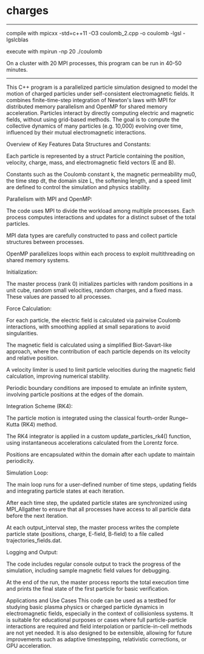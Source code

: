 # charges
----------
compile with mpicxx -std=c++11 -O3 coulomb_2.cpp -o coulomb -lgsl -lgslcblas

execute with mpirun -np 20 ./coulomb

On a cluster with 20 MPI processes, this program can be run in 40-50 minutes.

----------
This C++ program is a parallelized particle simulation designed to model the motion of charged particles under self-consistent electromagnetic fields. It combines finite-time-step integration of Newton's laws with MPI for distributed memory parallelism and OpenMP for shared memory acceleration. Particles interact by directly computing electric and magnetic fields, without using grid-based methods. The goal is to compute the collective dynamics of many particles (e.g. 10,000) evolving over time, influenced by their mutual electromagnetic interactions.

Overview of Key Features
Data Structures and Constants:

Each particle is represented by a struct Particle containing the position, velocity, charge, mass, and electromagnetic field vectors (E and B).

Constants such as the Coulomb constant k, the magnetic permeability mu0, the time step dt, the domain size L, the softening length, and a speed limit are defined to control the simulation and physics stability.

Parallelism with MPI and OpenMP:

The code uses MPI to divide the workload among multiple processes. Each process computes interactions and updates for a distinct subset of the total particles.

MPI data types are carefully constructed to pass and collect particle structures between processes.

OpenMP parallelizes loops within each process to exploit multithreading on shared memory systems.

Initialization:

The master process (rank 0) initializes particles with random positions in a unit cube, random small velocities, random charges, and a fixed mass. These values ​​are passed to all processes.

Force Calculation:

For each particle, the electric field is calculated via pairwise Coulomb interactions, with smoothing applied at small separations to avoid singularities.

The magnetic field is calculated using a simplified Biot-Savart-like approach, where the contribution of each particle depends on its velocity and relative position.

A velocity limiter is used to limit particle velocities during the magnetic field calculation, improving numerical stability.

Periodic boundary conditions are imposed to emulate an infinite system, involving particle positions at the edges of the domain.

Integration Scheme (RK4):

The particle motion is integrated using the classical fourth-order Runge–Kutta (RK4) method.

The RK4 integrator is applied in a custom update_particles_rk4() function, using instantaneous accelerations calculated from the Lorentz force.

Positions are encapsulated within the domain after each update to maintain periodicity.

Simulation Loop:

The main loop runs for a user-defined number of time steps, updating fields and integrating particle states at each iteration.

After each time step, the updated particle states are synchronized using MPI_Allgather to ensure that all processes have access to all particle data before the next iteration.

At each output_interval step, the master process writes the complete particle state (positions, charge, E-field, B-field) to a file called trajectories_fields.dat.

Logging and Output:

The code includes regular console output to track the progress of the simulation, including sample magnetic field values ​​for debugging.

At the end of the run, the master process reports the total execution time and prints the final state of the first particle for basic verification.

Applications and Use Cases
This code can be used as a testbed for studying basic plasma physics or charged particle dynamics in electromagnetic fields, especially in the context of collisionless systems. It is suitable for educational purposes or cases where full particle-particle interactions are required and field interpolation or particle-in-cell methods are not yet needed. It is also designed to be extensible, allowing for future improvements such as adaptive timestepping, relativistic corrections, or GPU acceleration.
